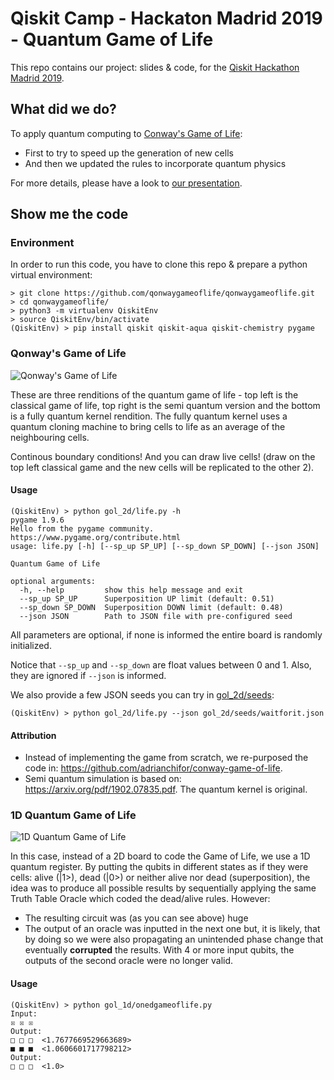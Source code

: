 # Qiskit Camp - Hackaton Madrid 2019 - Quantum Game of Life

This repo contains our project: slides & code, for the [Qiskit Hackathon Madrid 2019](https://madrid.qiskit.camp/).

## What did we do?

To apply quantum computing to [Conway's Game of Life](https://en.wikipedia.org/wiki/Conway%27s_Game_of_Life):
* First to try to speed up the generation of new cells
* And then we updated the rules to incorporate quantum physics 

For more details, please have a look to [our presentation](https://raw.githubusercontent.com/qonwaygameoflife/qonwaygameoflife/master/presentation/n_dimensional_quantum_game_of_life.pdf).

## Show me the code

### Environment

In order to run this code, you have to clone this repo & prepare a python virtual environment:

```
> git clone https://github.com/qonwaygameoflife/qonwaygameoflife.git
> cd qonwaygameoflife/
> python3 -m virtualenv QiskitEnv
> source QiskitEnv/bin/activate
(QiskitEnv) > pip install qiskit qiskit-aqua qiskit-chemistry pygame
```

### Qonway's Game of Life

![Qonway's Game of Life](https://raw.githubusercontent.com/qonwaygameoflife/qonwaygameoflife/master/images/life.jpeg)

These are three renditions of the quantum game of life - top left is the classical game of life, top right is the semi quantum version
and the bottom is a fully quantum kernel rendition. The fully quantum kernel uses a quantum cloning machine to bring cells to life as an average of the neighbouring cells.

Continous boundary conditions! And you can draw live cells! (draw on the top left classical game and the new cells will be replicated to the other 2).

#### Usage

```
(QiskitEnv) > python gol_2d/life.py -h
pygame 1.9.6
Hello from the pygame community. https://www.pygame.org/contribute.html
usage: life.py [-h] [--sp_up SP_UP] [--sp_down SP_DOWN] [--json JSON]

Quantum Game of Life

optional arguments:
  -h, --help         show this help message and exit
  --sp_up SP_UP      Superposition UP limit (default: 0.51)
  --sp_down SP_DOWN  Superposition DOWN limit (default: 0.48)
  --json JSON        Path to JSON file with pre-configured seed
```

All parameters are optional, if none is informed the entire board is randomly initialized.

Notice that `--sp_up` and `--sp_down` are float values between 0 and 1. Also, they are ignored if `--json` is informed.

We also provide a few JSON seeds you can try in [gol_2d/seeds](https://github.com/qonwaygameoflife/qonwaygameoflife/tree/master/gol_2d/seeds):

```
(QiskitEnv) > python gol_2d/life.py --json gol_2d/seeds/waitforit.json
```

#### Attribution

* Instead of implementing the game from scratch, we re-purposed the code in: https://github.com/adrianchifor/conway-game-of-life.
* Semi quantum simulation is based on: https://arxiv.org/pdf/1902.07835.pdf. The quantum kernel is original.

### 1D Quantum Game of Life

![1D Quantum Game of Life](https://raw.githubusercontent.com/qonwaygameoflife/qonwaygameoflife/master/images/onedgameoflife.jpeg)

In this case, instead of a 2D board to code the Game of Life, we use a 1D quantum register. By putting the qubits in different states as if they were cells: alive (|1>), dead (|0>) or neither alive nor dead (superposition), the idea was to produce all possible results by sequentially applying the same Truth Table Oracle which coded the dead/alive rules. However:
* The resulting circuit was (as you can see above) huge
* The output of an oracle was inputted in the next one but, it is likely, that by doing so we were also propagating an unintended phase change that eventually **corrupted** the results. With 4 or more input qubits, the outputs of the second oracle were no longer valid. 

#### Usage

```
(QiskitEnv) > python gol_1d/onedgameoflife.py 
Input:
☒ ☒ ☒
Output:
□ □ □  <1.7677669529663689>
■ ■ ■  <1.0606601717798212>
Output:
□ □ □  <1.0>
```
